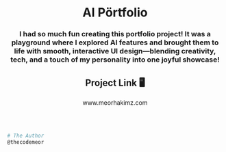 <h1 align="center">AI Pörtfolio</h1>
<h3 align="center">I had so much fun creating this portfolio project! It was a playground where I explored AI features and brought them to life with smooth, interactive UI design—blending creativity, tech, and a touch of my personality into one joyful showcase!</h3>

<h2 align="center">Project Link  🖥️</h2>
<p align="center">www.meorhakimz.com</p><br><br>

```bash
# The Author
@thecodemeor
```
